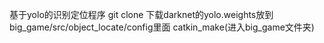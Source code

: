基于yolo的识别定位程序
git clone 
下载darknet的yolo.weights放到big_game/src/object_locate/config里面
catkin_make(进入big_game文件夹)
